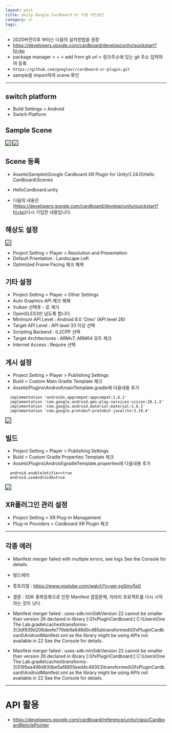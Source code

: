 ```yaml
---
layout: post
title: Unity Google Cardboard Vr 구글 카드보드
category: vr
tags:
---
```


* 2020버전이후 부터는 다음의 설치방법을 권장
* <https://developers.google.com/cardboard/develop/unity/quickstart?hl=ko>
* package manager > + > add from git url > 링크주소에 있는 git 주소 입력하여 등록
* ```https://github.com/googlevr/cardboard-xr-plugin.git```
* sample을 import하여 scene 확인

---

## switch platform
* Build Settings > Android
* Switch Platform

## Sample Scene
<img style='border:solid 1px black;' src="https://image.onethelab.com/resized/1723771655.jpg" />

<img style='border:solid 1px black;' src="https://image.onethelab.com/resized/1723771791.jpg" />

## Scene 등록
* Assets\Samples\Google Cardboard XR Plugin for Unity\1.24.0\Hello Cardboard\Scenes
* HelloCardboard.unity

* 다음의 내용은 (https://developers.google.com/cardboard/develop/unity/quickstart?hl=ko)다시 기입한 내용입니다.

## 해상도 설정

<img style='border:solid 1px black;' src="https://image.onethelab.com/resized/1723773979.jpg" />

* Project Setting > Player > Resolution and Presentation
* Default Prientation : Landscape Left
* Optimized Frame Pacing 체크 해제

## 기타 설정
* Project Setting > Player > Other Settings
* Auto Graphics API 체크 해제
* Vulkan 선택후 - 로 제거
* OpenGLES3만 남도록 합니다.
* Minimum API Level : Android 8.0 'Oreo' (API level 26)
* Target API Level : API lavel 33 이상 선택
* Scripting Backend : IL2CPP 선택
* Target Architectures : ARMv7, ARM64 모두 체크
* Internet Access : Require 선택

## 게시 설정
* Project Setting > Player > Publishing Settings
* Build > Custom Main Gradle Template 체크
* Assets\Plugins\Android\mainTemplate.gradle에 다음내용 추가
  
```
  implementation 'androidx.appcompat:appcompat:1.6.1'
  implementation 'com.google.android.gms:play-services-vision:20.1.3'
  implementation 'com.google.android.material:material:1.6.1'
  implementation 'com.google.protobuf:protobuf-javalite:3.19.4'
```
<img style='border:solid 1px black;' src="https://image.onethelab.com/resized/1723774274.jpg" />

## 빌드
* Project Setting > Player > Publishing Settings
* Build > Custom Gradle Properties Template 체크
* Assets\Plugins\Android\gradleTemplate.properties에 다음내용 추가
  
```
  android.enableJetifier=true
  android.useAndroidX=true
```

<img style='border:solid 1px black;' src="https://image.onethelab.com/resized/1723774457.jpg" />

## XR플러그인 관리 설정
* Project Setting > XR Plug-in Management
* Plug-in Providers > Cardboard XR Plugin 체크



---

## 각종 에러
* Manifest merger failed with multiple errors, see logs See the Console for details.
* 빌드에러
* 튜토리얼 : https://www.youtube.com/watch?v=we-sgSmy5p0
* 결론 : SDK 중복등록으로 인한 Manifest 겹침문제, 차라리 프로젝트를 다시 시작하는 것이 낫다

* Manifest merger failed : uses-sdk:minSdkVersion 22 cannot be smaller than version 26 declared in library [:GfxPluginCardboard:] C:\Users\One The Lab\.gradle\caches\transforms-3\3df939d206deefe776eb9a648d0c485a\transformed\GfxPluginCardboard\AndroidManifest.xml as the library might be using APIs not available in 22 See the Console for details.

* Manifest merger failed : uses-sdk:minSdkVersion 22 cannot be smaller than version 26 declared in library [:GfxPluginCardboard:] C:\Users\One The Lab\.gradle\caches\transforms-3\5195ea498d930be5af8855eed4c49353\transformed\GfxPluginCardboard\AndroidManifest.xml as the library might be using APIs not available in 22 See the Console for details.

---

# API 활용
* <https://developers.google.com/cardboard/reference/unity/class/CardboardReticlePointer>